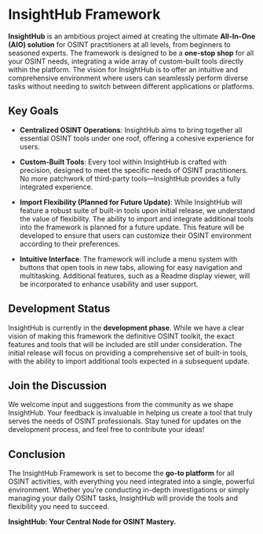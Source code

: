 # InsightHub Framework

**InsightHub** is an ambitious project aimed at creating the ultimate **All-In-One (AIO) solution** for OSINT practitioners at all levels, from beginners to seasoned experts. The framework is designed to be a **one-stop shop** for all your OSINT needs, integrating a wide array of custom-built tools directly within the platform. The vision for InsightHub is to offer an intuitive and comprehensive environment where users can seamlessly perform diverse tasks without needing to switch between different applications or platforms.

## **Key Goals**

- **Centralized OSINT Operations**: InsightHub aims to bring together all essential OSINT tools under one roof, offering a cohesive experience for users.
  
- **Custom-Built Tools**: Every tool within InsightHub is crafted with precision, designed to meet the specific needs of OSINT practitioners. No more patchwork of third-party tools—InsightHub provides a fully integrated experience.
  
- **Import Flexibility (Planned for Future Update)**: While InsightHub will feature a robust suite of built-in tools upon initial release, we understand the value of flexibility. The ability to import and integrate additional tools into the framework is planned for a future update. This feature will be developed to ensure that users can customize their OSINT environment according to their preferences.

- **Intuitive Interface**: The framework will include a menu system with buttons that open tools in new tabs, allowing for easy navigation and multitasking. Additional features, such as a Readme display viewer, will be incorporated to enhance usability and user support.

## **Development Status**

InsightHub is currently in the **development phase**. While we have a clear vision of making this framework the definitive OSINT toolkit, the exact features and tools that will be included are still under consideration. The initial release will focus on providing a comprehensive set of built-in tools, with the ability to import additional tools expected in a subsequent update.

## **Join the Discussion**

We welcome input and suggestions from the community as we shape InsightHub. Your feedback is invaluable in helping us create a tool that truly serves the needs of OSINT professionals. Stay tuned for updates on the development process, and feel free to contribute your ideas!

## **Conclusion**

The InsightHub Framework is set to become the **go-to platform** for all OSINT activities, with everything you need integrated into a single, powerful environment. Whether you're conducting in-depth investigations or simply managing your daily OSINT tasks, InsightHub will provide the tools and flexibility you need to succeed.

**InsightHub: Your Central Node for OSINT Mastery.**

